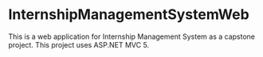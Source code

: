 # InternshipManagementSystemWeb
This is a web application for Internship Management System  as a capstone project.
This project uses ASP.NET MVC 5.


